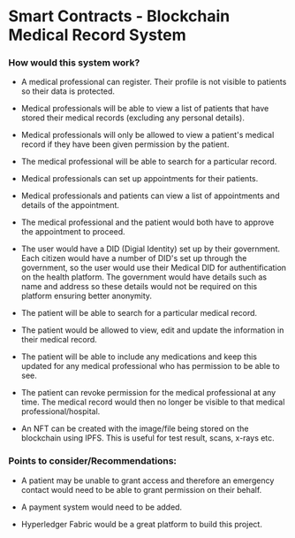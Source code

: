 # Smart Contracts - Blockchain Medical Record System

### How would this system work?

* A medical professional can register. Their profile is not visible to patients so their data is protected.

* Medical professionals will be able to view a list of patients that have stored their medical records (excluding any personal details).

* Medical professionals will only be allowed to view a patient's medical record if they have been given permission by the patient.

* The medical professional will be able to search for a particular record.

* Medical professionals can set up appointments for their patients.

* Medical professionals and patients can view a list of appointments and details of the appointment.

* The medical professional and the patient would both have to approve the appointment to proceed.

 * The user would have a DID (Digial Identity) set up by their government. Each citizen would have a number of DID's set up through the government, so the user would use their Medical DID for authentification on the health platform. The government would have details such as name and address so these details would not be required on this platform ensuring better anonymity.
  
* The patient will be able to search for a particular medical record.

* The patient would be allowed to view, edit and update the information in their medical record.

* The patient will be able to include any medications and keep this updated for any medical professional who has permission to be able to see.

* The patient can revoke permission for the medical professional at any time. The medical record would then no longer be visible to that medical professional/hospital.

 * An NFT can be created with the image/file being stored on the blockchain using IPFS. This is useful for test result, scans, x-rays etc.

### Points to consider/Recommendations:

* A patient may be unable to grant access and therefore an emergency contact would need to be able to grant permission on their behalf.

* A payment system would need to be added.

* Hyperledger Fabric would be a great platform to build this project.
